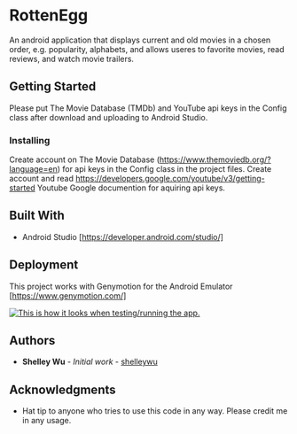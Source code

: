 # RottenEgg
An android application that displays current and old movies in a chosen order, e.g. popularity, alphabets, and allows useres to favorite movies, read reviews, and watch movie trailers.

## Getting Started

Please put The Movie Database (TMDb) and YouTube api keys in the Config class after download and uploading to Android Studio.

### Installing

Create account on The Movie Database (https://www.themoviedb.org/?language=en) for api keys in the Config class in the project files.
Create account and read https://developers.google.com/youtube/v3/getting-started Youtube Google documention for aquiring api keys.

## Built With

* Android Studio [https://developer.android.com/studio/]

## Deployment

This project works with Genymotion for the Android Emulator [https://www.genymotion.com/]

[![This is how it looks when testing/running the app.](https://img.youtube.com/vi/DTFzNmlrTrc/0.jpg)](https://www.youtube.com/watch?v=DTFzNmlrTrc)

## Authors

* **Shelley Wu** - *Initial work* - [shelleywu](https://github.com/shelleywu)

## Acknowledgments

* Hat tip to anyone who tries to use this code in any way. Please credit me in any usage.

